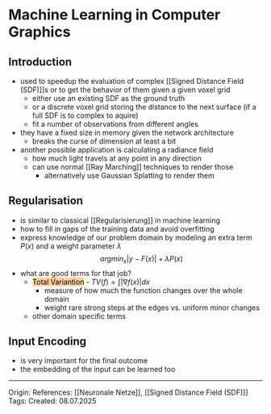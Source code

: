 # Machine Learning in Computer Graphics

## Introduction

- used to speedup the evaluation of complex [[Signed Distance Field (SDF)]]s or to get the behavior of them given a given voxel grid
	- either use an existing SDF as the ground truth
	- or a discrete voxel grid storing the distance to the next surface (if a full SDF is to complex to aquire)
	- fit a number of observations from different angles
- they have a fixed size in memory given the network architecture
	- breaks the curse of dimension at least a bit
- another possible application is calculating a radiance field
	- how much light travels at any point in any direction
	- can use normal [[Ray Marching]] techniques to render those
		- alternatively use Gaussian Splatting to render them

## Regularisation

- is similar to classical [[Regularisierung]] in machine learning
- how to fill in gaps of the training data and avoid overfitting
- express knowledge of our problem domain by modeling an extra term $P(x)$ and a weight parameter $\lambda$
$$argmin_x |y-F(x)| + \lambda P(x)$$
- what are good terms for that job? 
	- <mark style="background: #FFB86CA6;">Total Variantion</mark> - $TV(f) = \int |\nabla f(x)|dx$
		- measure of how much the function changes over the whole domain
		- weight rare strong steps at the edges vs. uniform minor changes
	- other domain specific terms

## Input Encoding

- is very important for the final outcome
- the embedding of the input can be learned too

---

Origin: 
References: [[Neuronale Netze]], [[Signed Distance Field (SDF)]]
Tags: 
Created: 08.07.2025

